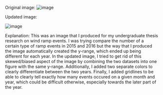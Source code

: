 Original image:
![image](https://user-images.githubusercontent.com/90288625/139597525-fde2dbf9-bbb4-43ab-b78c-e9b6f8e7538c.png)


Updated image:

![image](https://user-images.githubusercontent.com/90288625/139597547-0ac95728-033c-486b-a8b1-d734332c2966.png)


Explanation:
This was an image that I produced for my undergraduate thesis research on wind ramp events. I was trying compare the number of a certain type of ramp events in 2015 and 2016 but the way that I produced the image automatically created the y-range, which ended up being different for each year. In the updated image, I tried to get rid of this skewed/biased aspect of the image by combining the two datasets into one figure with the same y-range. Additionally, I added two separate colors to clearly differentiate between the two years. Finally, I added gridlines to be able to clearly tell exactly how many events occured on a given month and year, which could be difficult otherwise, especially towards the later part of the year. 
